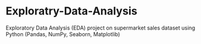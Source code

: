 # Exploratry-Data-Analysis
Exploratory Data Analysis (EDA) project on supermarket sales dataset using Python (Pandas, NumPy, Seaborn, Matplotlib)
